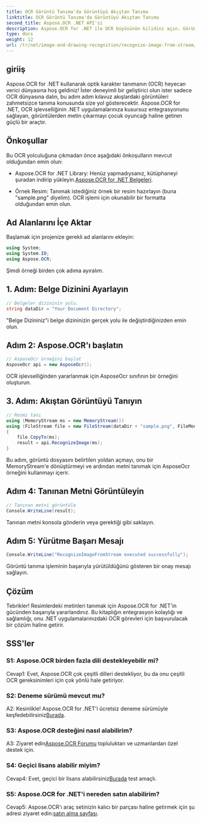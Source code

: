 ```yaml
---
title: OCR Görüntü Tanıma'da Görüntüyü Akıştan Tanıma
linktitle: OCR Görüntü Tanıma'da Görüntüyü Akıştan Tanıma
second_title: Aspose.OCR .NET API'si
description: Aspose.OCR for .NET ile OCR büyüsünün kilidini açın. Görüntülerden zahmetsizce metin çıkarın. Adım adım rehberlik için öğreticiyi keşfedin.
type: docs
weight: 12
url: /tr/net/image-and-drawing-recognition/recognize-image-from-stream/
---
```

## giriiş

Aspose.OCR for .NET kullanarak optik karakter tanımanın (OCR) heyecan verici dünyasına hoş geldiniz! İster deneyimli bir geliştirici olun ister sadece OCR dünyasına dalın, bu adım adım kılavuz akışlardaki görüntüleri zahmetsizce tanıma konusunda size yol gösterecektir. Aspose.OCR for .NET, OCR işlevselliğinin .NET uygulamalarınıza kusursuz entegrasyonunu sağlayan, görüntülerden metin çıkarmayı çocuk oyuncağı haline getiren güçlü bir araçtır.

## Önkoşullar

Bu OCR yolculuğuna çıkmadan önce aşağıdaki önkoşulların mevcut olduğundan emin olun:

-  Aspose.OCR for .NET Library: Henüz yapmadıysanız, kütüphaneyi şuradan indirip yükleyin.[Aspose.OCR for .NET Belgeleri](https://reference.aspose.com/ocr/net/).

- Örnek Resim: Tanımak istediğiniz örnek bir resim hazırlayın (buna "sample.png" diyelim). OCR işlemi için okunabilir bir formatta olduğundan emin olun.

## Ad Alanlarını İçe Aktar

Başlamak için projenize gerekli ad alanlarını ekleyin:

```csharp
using System;
using System.IO;
using Aspose.OCR;
```

Şimdi örneği birden çok adıma ayıralım.

## 1. Adım: Belge Dizinini Ayarlayın

```csharp
// Belgeler dizininin yolu.
string dataDir = "Your Document Directory";
```

"Belge Dizininiz"i belge dizininizin gerçek yolu ile değiştirdiğinizden emin olun.

## Adım 2: Aspose.OCR'ı başlatın

```csharp
// AsposeOcr örneğini başlat
AsposeOcr api = new AsposeOcr();
```

OCR işlevselliğinden yararlanmak için AsposeOcr sınıfının bir örneğini oluşturun.

## 3. Adım: Akıştan Görüntüyü Tanıyın

```csharp
// Resmi tanı
using (MemoryStream ms = new MemoryStream())
using (FileStream file = new FileStream(dataDir + "sample.png", FileMode.Open, FileAccess.Read))
{
    file.CopyTo(ms);
    result = api.RecognizeImage(ms);
}
```

Bu adım, görüntü dosyasını belirtilen yoldan açmayı, onu bir MemoryStream'e dönüştürmeyi ve ardından metni tanımak için AsposeOcr örneğini kullanmayı içerir.

## Adım 4: Tanınan Metni Görüntüleyin

```csharp
// Tanınan metni görüntüle
Console.WriteLine(result);
```

Tanınan metni konsola gönderin veya gerektiği gibi saklayın.

## Adım 5: Yürütme Başarı Mesajı

```csharp
Console.WriteLine("RecognizeImageFromStream executed successfully");
```

Görüntü tanıma işleminin başarıyla yürütüldüğünü gösteren bir onay mesajı sağlayın.

## Çözüm

Tebrikler! Resimlerdeki metinleri tanımak için Aspose.OCR for .NET'in gücünden başarıyla yararlandınız. Bu kitaplığın entegrasyon kolaylığı ve sağlamlığı, onu .NET uygulamalarınızdaki OCR görevleri için başvurulacak bir çözüm haline getirir.

## SSS'ler

### S1: Aspose.OCR birden fazla dili destekleyebilir mi?

Cevap1: Evet, Aspose.OCR çok çeşitli dilleri destekliyor, bu da onu çeşitli OCR gereksinimleri için çok yönlü hale getiriyor.

### S2: Deneme sürümü mevcut mu?

 A2: Kesinlikle! Aspose.OCR for .NET'i ücretsiz deneme sürümüyle keşfedebilirsiniz[Burada](https://releases.aspose.com/).

### S3: Aspose.OCR desteğini nasıl alabilirim?

 A3: Ziyaret edin[Aspose.OCR Forumu](https://forum.aspose.com/c/ocr/16) topluluktan ve uzmanlardan özel destek için.

### S4: Geçici lisans alabilir miyim?

 Cevap4: Evet, geçici bir lisans alabilirsiniz[Burada](https://purchase.aspose.com/temporary-license/) test amaçlı.

### S5: Aspose.OCR for .NET'i nereden satın alabilirim?

 Cevap5: Aspose.OCR'ı araç setinizin kalıcı bir parçası haline getirmek için şu adresi ziyaret edin:[satın alma sayfası](https://purchase.aspose.com/buy).
